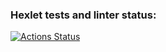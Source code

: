 ### Hexlet tests and linter status:
[![Actions Status](https://github.com/vyskochka/sql-for-developers-project-136/actions/workflows/hexlet-check.yml/badge.svg)](https://github.com/vyskochka/sql-for-developers-project-136/actions)